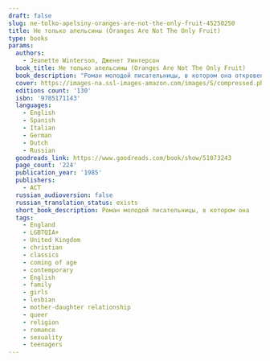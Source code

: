 ```yaml
---
draft: false
slug: ne-tolko-apelsiny-oranges-are-not-the-only-fruit-45250250
title: Не только апельсины (Oranges Are Not The Only Fruit)
type: books
params:
  authors:
    - Jeanette Winterson, Дженет Уинтерсон
  book_title: Не только апельсины (Oranges Are Not The Only Fruit)
  book_description: "Роман молодой писательницы, в котором она откровенно рассказала о своем детстве и трагической первой любви, вызвал жаркие дискуссии и стал одним из главных культурных событий восьмидесятых.\nДетство и юность Дженет проходят в атмосфере бесконечных проповедей, религиозных праздников и душеспасительных бесед. Девочка с увлечением принимает участие в миссионерской деятельности общины, однако невольно отмечает, что ее \"добродетельные\" родители и соседи весьма своеобразно трактуют учение Христа. С каждым днем ей все труднее мириться с лицемерием и ханжеством, процветающими в ее окружении. Но однажды приходит любовь… и разрушает все, чем она жила до сих пор, -- семью, карьеру, веру в Бога и веру в людей. Но рушатся также и стены ее крошечного сообщества, за которыми открывается большой, живой настоящий мир…"
  cover: https://images-na.ssl-images-amazon.com/images/S/compressed.photo.goodreads.com/books/1561805620l/51073243.jpg
  editions count: '130'
  isbn: '9785171143'
  languages:
    - English
    - Spanish
    - Italian
    - German
    - Dutch
    - Russian
  goodreads_link: https://www.goodreads.com/book/show/51073243
  page_count: '224'
  publication_year: '1985'
  publishers:
    - АСТ
  russian_audioversion: false
  russian_translation_status: exists
  short_book_description: Роман молодой писательницы, в котором она
  tags:
    - England
    - LGBTQIA+
    - United Kingdom
    - christian
    - classics
    - coming of age
    - contemporary
    - English
    - family
    - girls
    - lesbian
    - mother-daughter relationship
    - queer
    - religion
    - romance
    - sexuality
    - teenagers
---
```


